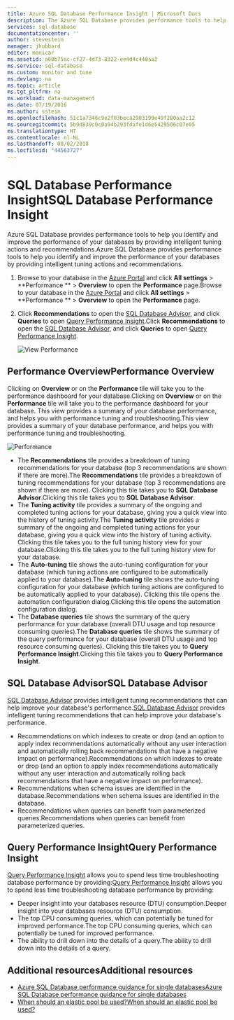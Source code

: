 ```yaml
---
title: Azure SQL Database Performance Insight | Microsoft Docs
description: The Azure SQL Database provides performance tools to help you identify areas that can improve current query performance.
services: sql-database
documentationcenter: ''
author: stevestein
manager: jhubbard
editor: monicar
ms.assetid: a60b75ac-cf27-4d73-8322-ee4d4c448aa2
ms.service: sql-database
ms.custom: monitor and tune
ms.devlang: na
ms.topic: article
ms.tgt_pltfrm: na
ms.workload: data-management
ms.date: 07/19/2016
ms.author: sstein
ms.openlocfilehash: 51c1a7346c9e2f03beca2903199e49f280aa2c12
ms.sourcegitcommit: 5b9d839c0c0a94b293fdafe1d6e5429506c07e05
ms.translationtype: HT
ms.contentlocale: nl-NL
ms.lasthandoff: 08/02/2018
ms.locfileid: "44563727"
---
```

# <a name="sql-database-performance-insight"></a><span data-ttu-id="ca034-103">SQL Database Performance Insight</span><span class="sxs-lookup"><span data-stu-id="ca034-103">SQL Database Performance Insight</span></span>
<span data-ttu-id="ca034-104">Azure SQL Database provides performance tools to help you identify and improve the performance of your databases by providing intelligent tuning actions and recommendations.</span><span class="sxs-lookup"><span data-stu-id="ca034-104">Azure SQL Database provides performance tools to help you identify and improve the performance of your databases by providing intelligent tuning actions and recommendations.</span></span> 

1. <span data-ttu-id="ca034-105">Browse to your database in the [Azure Portal](http://portal.azure.com) and click **All settings** > \*\*Performance \*\* > **Overview** to open the **Performance** page.</span><span class="sxs-lookup"><span data-stu-id="ca034-105">Browse to your database in the [Azure Portal](http://portal.azure.com) and click **All settings** > \*\*Performance \*\* > **Overview** to open the **Performance** page.</span></span> 
2. <span data-ttu-id="ca034-106">Click **Recommendations** to open the [SQL Database Advisor](#sql-database-advisor), and click **Queries** to open [Query Performance Insight](#query-performance-insight).</span><span class="sxs-lookup"><span data-stu-id="ca034-106">Click **Recommendations** to open the [SQL Database Advisor](#sql-database-advisor), and click **Queries** to open [Query Performance Insight](#query-performance-insight).</span></span>
   
    ![View Performance](https://docstestmedia1.blob.core.windows.net/azure-media/articles/sql-database/media/sql-database-performance/entries.png)

## <a name="performance-overview"></a><span data-ttu-id="ca034-108">Performance Overview</span><span class="sxs-lookup"><span data-stu-id="ca034-108">Performance Overview</span></span>
<span data-ttu-id="ca034-109">Clicking on **Overview** or on the **Performance** tile will take you to the performance dashboard for your database.</span><span class="sxs-lookup"><span data-stu-id="ca034-109">Clicking on **Overview** or on the **Performance** tile will take you to the performance dashboard for your database.</span></span> <span data-ttu-id="ca034-110">This view provides a summary of your database performance, and helps you with performance tuning and troubleshooting.</span><span class="sxs-lookup"><span data-stu-id="ca034-110">This view provides a summary of your database performance, and helps you with performance tuning and troubleshooting.</span></span> 

![Performance](https://docstestmedia1.blob.core.windows.net/azure-media/articles/sql-database/media/sql-database-performance/performance.png)

* <span data-ttu-id="ca034-112">The **Recommendations** tile provides a breakdown of tuning recommendations for your database (top 3 recommendations are shown if there are more).</span><span class="sxs-lookup"><span data-stu-id="ca034-112">The **Recommendations** tile provides a breakdown of tuning recommendations for your database (top 3 recommendations are shown if there are more).</span></span> <span data-ttu-id="ca034-113">Clicking this tile takes you to **SQL Database Advisor**.</span><span class="sxs-lookup"><span data-stu-id="ca034-113">Clicking this tile takes you to **SQL Database Advisor**.</span></span> 
* <span data-ttu-id="ca034-114">The **Tuning activity** tile provides a summary of the ongoing and completed tuning actions for your database, giving you a quick view into the history of tuning activity.</span><span class="sxs-lookup"><span data-stu-id="ca034-114">The **Tuning activity** tile provides a summary of the ongoing and completed tuning actions for your database, giving you a quick view into the history of tuning activity.</span></span> <span data-ttu-id="ca034-115">Clicking this tile takes you to the full tuning history view for your database.</span><span class="sxs-lookup"><span data-stu-id="ca034-115">Clicking this tile takes you to the full tuning history view for your database.</span></span>
* <span data-ttu-id="ca034-116">The **Auto-tuning** tile shows the auto-tuning configuration for your database (which tuning actions are configured to be automatically applied to your database).</span><span class="sxs-lookup"><span data-stu-id="ca034-116">The **Auto-tuning** tile shows the auto-tuning configuration for your database (which tuning actions are configured to be automatically applied to your database).</span></span> <span data-ttu-id="ca034-117">Clicking this tile opens the automation configuration dialog.</span><span class="sxs-lookup"><span data-stu-id="ca034-117">Clicking this tile opens the automation configuration dialog.</span></span>
* <span data-ttu-id="ca034-118">The **Database queries** tile shows the summary of the query performance for your database (overall DTU usage and top resource consuming queries).</span><span class="sxs-lookup"><span data-stu-id="ca034-118">The **Database queries** tile shows the summary of the query performance for your database (overall DTU usage and top resource consuming queries).</span></span> <span data-ttu-id="ca034-119">Clicking this tile takes you to **Query Performance Insight**.</span><span class="sxs-lookup"><span data-stu-id="ca034-119">Clicking this tile takes you to **Query Performance Insight**.</span></span>

## <a name="sql-database-advisor"></a><span data-ttu-id="ca034-120">SQL Database Advisor</span><span class="sxs-lookup"><span data-stu-id="ca034-120">SQL Database Advisor</span></span>
<span data-ttu-id="ca034-121">[SQL Database Advisor](sql-database-advisor.md) provides intelligent tuning recommendations that can help improve your database's performance.</span><span class="sxs-lookup"><span data-stu-id="ca034-121">[SQL Database Advisor](sql-database-advisor.md) provides intelligent tuning recommendations that can help improve your database's performance.</span></span> 

* <span data-ttu-id="ca034-122">Recommendations on which indexes to create or drop (and an option to apply index recommendations automatically without any user interaction and automatically rolling back recommendations that have a negative impact on performance).</span><span class="sxs-lookup"><span data-stu-id="ca034-122">Recommendations on which indexes to create or drop (and an option to apply index recommendations automatically without any user interaction and automatically rolling back recommendations that have a negative impact on performance).</span></span>
* <span data-ttu-id="ca034-123">Recommendations when schema issues are identified in the database.</span><span class="sxs-lookup"><span data-stu-id="ca034-123">Recommendations when schema issues are identified in the database.</span></span>
* <span data-ttu-id="ca034-124">Recommendations when queries can benefit from parameterized queries.</span><span class="sxs-lookup"><span data-stu-id="ca034-124">Recommendations when queries can benefit from parameterized queries.</span></span>

## <a name="query-performance-insight"></a><span data-ttu-id="ca034-125">Query Performance Insight</span><span class="sxs-lookup"><span data-stu-id="ca034-125">Query Performance Insight</span></span>
<span data-ttu-id="ca034-126">[Query Performance Insight](sql-database-query-performance.md) allows you to spend less time troubleshooting database performance by providing:</span><span class="sxs-lookup"><span data-stu-id="ca034-126">[Query Performance Insight](sql-database-query-performance.md) allows you to spend less time troubleshooting database performance by providing:</span></span>

* <span data-ttu-id="ca034-127">Deeper insight into your databases resource (DTU) consumption.</span><span class="sxs-lookup"><span data-stu-id="ca034-127">Deeper insight into your databases resource (DTU) consumption.</span></span> 
* <span data-ttu-id="ca034-128">The top CPU consuming queries, which can potentially be tuned for improved performance.</span><span class="sxs-lookup"><span data-stu-id="ca034-128">The top CPU consuming queries, which can potentially be tuned for improved performance.</span></span> 
* <span data-ttu-id="ca034-129">The ability to drill down into the details of a query.</span><span class="sxs-lookup"><span data-stu-id="ca034-129">The ability to drill down into the details of a query.</span></span> 

## <a name="additional-resources"></a><span data-ttu-id="ca034-130">Additional resources</span><span class="sxs-lookup"><span data-stu-id="ca034-130">Additional resources</span></span>
* [<span data-ttu-id="ca034-131">Azure SQL Database performance guidance for single databases</span><span class="sxs-lookup"><span data-stu-id="ca034-131">Azure SQL Database performance guidance for single databases</span></span>](sql-database-performance-guidance.md)
* [<span data-ttu-id="ca034-132">When should an elastic pool be used?</span><span class="sxs-lookup"><span data-stu-id="ca034-132">When should an elastic pool be used?</span></span>](sql-database-elastic-pool.md)



